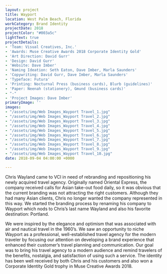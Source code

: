 ```yaml
---
layout: project
title: Wayport
location: West Palm Beach, Florida
workCategory: Brand Identity
projectDate: 2018
projectColor: "#003a5c"
lightText: true
projectDetails:
- 'Team: Visual Creatives, Inc.'
- 'Awards: Muse Creative Awards 2018 Corporate Identity Gold'
- 'Art Direction: David Gurr'
- 'Design: David Gurr'
- 'Website: Dave Imber'
- 'Naming Ideation: Seth Eaton, Dave Imber, Marla Saunders'
- 'Copywriting: David Gurr, Dave Imber, Marla Saunders'
- 'Typeface: Futura'
- 'Printing: Nocturnal Press (business cards), Blurb (guidelines)'
- 'Paper: Neenah (stationery), Gmund (business cards)'
- "-"
- 'Project Images: Dave Imber'
primaryImage: ''
images:
- "/assets/img/Web Images_Wayport Travel_1.jpg"
- "/assets/img/Web Images_Wayport Travel_2.jpg"
- "/assets/img/Web Images_Wayport Travel_3.jpg"
- "/assets/img/Web Images_Wayport Travel_4.jpg"
- "/assets/img/Web Images_Wayport Travel_5.jpg"
- "/assets/img/Web Images_Wayport Travel_6.jpg"
- "/assets/img/Web Images_Wayport Travel_7.jpg"
- "/assets/img/Web Images_Wayport Travel_8.jpg"
- "/assets/img/Web Images_Wayport Travel_9.jpg"
- "/assets/img/Web Images_Wayport Travel_10.jpg"
date: 2018-09-04 04:00:00 +0000

---
```

Chris Wayland came to VCI in need of rebranding and repositioning his newly acquired travel agency. Originally named Oriental Express, the company received calls for Asian take-out food daily, so it was obvious that the current branding was not attracting the right customers. Although they had many Asian clients, Chris no longer wanted the company represented in this way. We started the branding process by renaming his company to Wayport which nods to Chris’s last name Wayland and also his favorite destination: Portland.

We were inspired by the elegance and optimism that was associated with air and nautical travel in the 1960’s. We saw an opportunity to niche Wayport as a professional, well-established travel agency for the modern traveler by focusing our attention on developing a brand experience that enhanced their customer’s travel planning and communication. Our goal was to bring his travel agency to a modern audience and remind travelers of the benefits, nostalgia, and satisfaction of using such a service. The identity has been well received by both Chris and his customers and also won a Corporate Identity Gold trophy in Muse Creative Awards 2018.